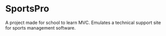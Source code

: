 # SportsPro
A project made for school to learn MVC. Emulates a technical support site for sports management software.
